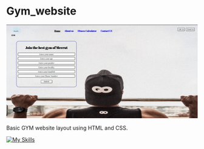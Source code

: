 # Gym_website

<p align="center">
  <img src="https://github.com/ChandnaM/picture/blob/main/gym.png">
</p>
Basic GYM website layout using HTML and CSS.

[![My Skills](https://skillicons.dev/icons?i=html,css)](https://skillicons.dev)
